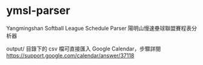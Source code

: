 # ymsl-parser
Yangmingshan Softball League Schedule Parser
陽明山慢速壘球聯盟賽程表分析器

output/ 目錄下的 csv 檔可直接匯入 Google Calendar，步驟詳閱 https://support.google.com/calendar/answer/37118
